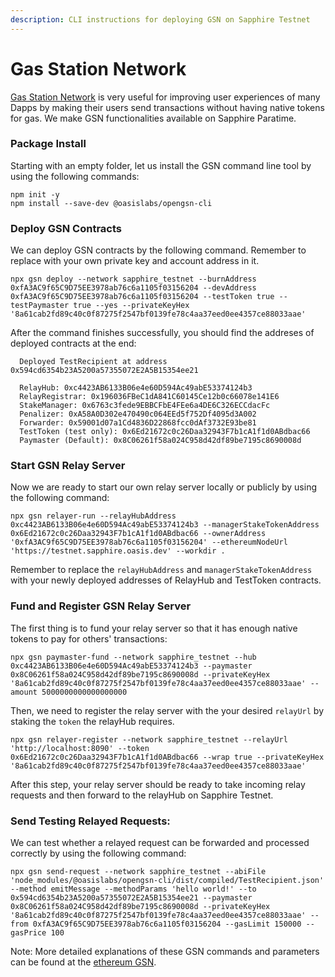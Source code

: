 ```yaml
---
description: CLI instructions for deploying GSN on Sapphire Testnet
---
```

# Gas Station Network

[Gas Station Network](https://docs.opengsn.org) is very useful for improving user experiences of many Dapps by making their users send transactions without having native tokens for gas. We make GSN functionalities available on Sapphire Paratime.

### Package Install

Starting with an empty folder, let us install the GSN command line tool by using the following commands:

```shell
npm init -y
npm install --save-dev @oasislabs/opengsn-cli 
```

### Deploy GSN Contracts

We can deploy GSN contracts by the following command. Remember to replace with your own private key and account address in it.

```shell
npx gsn deploy --network sapphire_testnet --burnAddress 0xfA3AC9f65C9D75EE3978ab76c6a1105f03156204 --devAddress 0xfA3AC9f65C9D75EE3978ab76c6a1105f03156204 --testToken true --testPaymaster true --yes --privateKeyHex '8a61cab2fd89c40c0f87275f2547bf0139fe78c4aa37eed0ee4357ce88033aae'
```

After the command finishes successfully, you should find the addreses of deployed contracts at the end:

```shell
  Deployed TestRecipient at address 0x594cd6354b23A5200a57355072E2A5B15354ee21
  
  RelayHub: 0xc4423AB6133B06e4e60D594Ac49abE53374124b3 
  RelayRegistrar: 0x196036FBeC1dA841C60145Ce12b0c66078e141E6
  StakeManager: 0x6763c3fede9EBBCFbE4FEe6a4DE6C326ECCdacFc
  Penalizer: 0xA58A0D302e470490c064EEd5f752Df4095d3A002
  Forwarder: 0x59001d07a1Cd4836D22868fcc0dAf3732E93be81
  TestToken (test only): 0x6Ed21672c0c26Daa32943F7b1cA1f1d0ABdbac66
  Paymaster (Default): 0x8C06261f58a024C958d42df89be7195c8690008d
```


### Start GSN Relay Server

Now we are ready to start our own relay server locally or publicly by using the following command:

```shell
npx gsn relayer-run --relayHubAddress 0xc4423AB6133B06e4e60D594Ac49abE53374124b3 --managerStakeTokenAddress  0x6Ed21672c0c26Daa32943F7b1cA1f1d0ABdbac66 --ownerAddress '0xfA3AC9f65C9D75EE3978ab76c6a1105f03156204' --ethereumNodeUrl 'https://testnet.sapphire.oasis.dev' --workdir .
```

Remember to replace the `relayHubAddress` and `managerStakeTokenAddress` with your newly deployed addresses of RelayHub and TestToken contracts.

### Fund and Register GSN Relay Server

The first thing is to fund your relay server so that it has enough native tokens to pay for others' transactions:

```shell
npx gsn paymaster-fund --network sapphire_testnet --hub 0xc4423AB6133B06e4e60D594Ac49abE53374124b3 --paymaster 0x8C06261f58a024C958d42df89be7195c8690008d --privateKeyHex '8a61cab2fd89c40c0f87275f2547bf0139fe78c4aa37eed0ee4357ce88033aae' --amount 5000000000000000000
```

Then, we need to register the relay server with the your desired `relayUrl` by staking the `token` the relayHub requires.


```shell
npx gsn relayer-register --network sapphire_testnet --relayUrl 'http://localhost:8090' --token 0x6Ed21672c0c26Daa32943F7b1cA1f1d0ABdbac66 --wrap true --privateKeyHex '8a61cab2fd89c40c0f87275f2547bf0139fe78c4aa37eed0ee4357ce88033aae'
```

After this step, your relay server should be ready to take incoming relay requests and then forward to the relayHub on Sapphire Testnet.

### Send Testing Relayed Requests:

We can test whether a relayed request can be forwarded and processed correctly by using the following command:

```shell
npx gsn send-request --network sapphire_testnet --abiFile 'node_modules/@oasislabs/opengsn-cli/dist/compiled/TestRecipient.json' --method emitMessage --methodParams 'hello world!' --to 0x594cd6354b23A5200a57355072E2A5B15354ee21 --paymaster 0x8C06261f58a024C958d42df89be7195c8690008d --privateKeyHex '8a61cab2fd89c40c0f87275f2547bf0139fe78c4aa37eed0ee4357ce88033aae' --from 0xfA3AC9f65C9D75EE3978ab76c6a1105f03156204 --gasLimit 150000 --gasPrice 100
```

Note: More detailed explanations of these GSN commands and parameters can be found at the [ethereum GSN](https://docs.opengsn.org/javascript-client/gsn-helpers.html).

